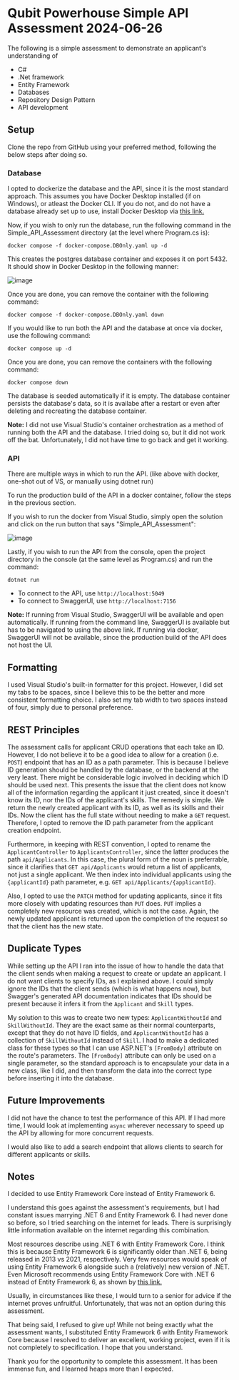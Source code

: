 # Qubit Powerhouse Simple API Assessment 2024-06-26

The following is a simple assessment to demonstrate an applicant's understanding of
- C#
- .Net framework
- Entity Framework
- Databases
- Repository Design Pattern
- API development

## Setup

Clone the repo from GitHub using your preferred method, following the below steps after doing so.

### Database

I opted to dockerize the database and the API, since it is the most standard approach. This assumes
you have Docker Desktop installed (if on Windows), or atleast the Docker CLI. If you do not, and do not have
a database already set up to use, install Docker Desktop via [this link.](https://www.docker.com/products/docker-desktop/)

Now, if you wish to only run the database, run the following command in the Simple_API_Assessment directory (at the level where Program.cs is):

```console
docker compose -f docker-compose.DBOnly.yaml up -d
```

This creates the postgres database container and exposes it on port 5432. It should show in Docker Desktop in the following manner:

![image](https://github.com/christo-sw/Simple_API_Assessment/assets/103880515/73d79228-8fbe-42d5-a27d-3d09be45d60f)

Once you are done, you can remove the container with the following command:

```console
docker compose -f docker-compose.DBOnly.yaml down
```

If you would like to run both the API and the database at once via docker, use the following command:

```console
docker compose up -d
```

Once you are done, you can remove the containers with the following command:

```console
docker compose down
```

The database is seeded automatically if it is empty. The database container persists the database's data, so it is availabe
after a restart or even after deleting and recreating the database container.

**Note:** I did not use Visual Studio's container orchestration as a method of running both the API and the database. I tried doing so,
but it did not work off the bat. Unfortunately, I did not have time to go back and get it working.

### API

There are multiple ways in which to run the API. (like above with docker, one-shot out of VS, or manually using dotnet run)

To run the production build of the API in a docker container, follow the steps in the previous section.

If you wish to run the docker from Visual Studio, simply open the solution and click on the run button that says "Simple_API_Assessment":

![image](https://github.com/christo-sw/Simple_API_Assessment/assets/103880515/8f3b8fb8-0277-483d-9444-79cd80288a2c)

Lastly, if you wish to run the API from the console, open the project directory in the console (at the same level as Program.cs) and run the command:

```console
dotnet run
```

- To connect to the API, use `http://localhost:5049`
- To connect to SwaggerUI, use `http://localhost:7156`

**Note:** If running from Visual Studio, SwaggerUI will be available and open automatically. 
If running from the command line, SwaggerUI is available but has to be navigated to using the above link.
If running via docker, SwaggerUI will not be available, since the production build of the API does not host the UI.


## Formatting

I used Visual Studio's built-in formatter for this project. However, I did set my tabs to be spaces, since I believe this to be the better and more
consistent formatting choice. I also set my tab width to two spaces instead of four, simply due to personal preference.

## REST Principles

The assessment calls for applicant CRUD operations that each take an ID.
However, I do not believe it to be a good idea to allow for a creation (i.e. `POST`) endpoint that has an ID as a path parameter.
This is because I believe ID generation should be handled by the database, or the backend at the very least.
There might be considerable logic involved in deciding which ID should be used next. This presents the issue that the client does not
know all of the information regarding the applicant it just created, since it doesn't know its ID, nor the IDs of the applicant's skills.
The remedy is simple. We return the newly created applicant with its ID, as well as its skills and their IDs.
Now the client has the full state without needing to make a `GET` request.
Therefore, I opted to remove the ID path parameter from the applicant creation endpoint.

Furthermore, in keeping with REST convention, I opted to rename the `ApplicantController` to `ApplicantsController`,
since the latter produces the path `api/Applicants`. In this case, the plural form of the noun is preferrable, since it
clarifies that `GET api/Applicants` would return a list of applicants, not just a single applicant.
We then index into individual applicants using the `{applicantId}` path parameter, e.g. `GET api/Applicants/{applicantId}`.

Also, I opted to use the `PATCH` method for updating applicants, since it fits more closely with updating resources than `PUT` does.
`PUT` implies a completely new resource was created, which is not the case. Again, the newly updated applicant is returned upon the completion
of the request so that the client has the new state.

## Duplicate Types

While setting up the API I ran into the issue of how to handle the data that the client sends when making a request to create or
update an applicant. I do not want clients to specify IDs, as I explained above. I could simply ignore the IDs that the client sends
(which is what happens now), but Swagger's generated API documentation indicates that IDs should be present because it infers it from the
`Applicant` and `Skill` types.

My solution to this was to create two new types: `ApplicantWithoutId` and `SkillWithoutId`. They are the exact same as their normal counterparts,
except that they do not have ID fields, and `ApplicantWithoutId` has a collection of `SkillWithoutId` instead of `Skill`. I had to make a dedicated class
for these types so that I can use ASP.NET's `[FromBody]` attribute on the route's parameters. The `[FromBody]` attribute can only be used on a single parameter,
so the standard approach is to encapsulate your data in a new class, like I did, and then transform the data into the correct type before inserting
it into the database.

## Future Improvements

I did not have the chance to test the performance of this API. If I had more time, I would look at implementing `async` wherever necessary
to speed up the API by allowing for more concurrent requests.

I would also like to add a search endpoint that allows clients to search for different applicants or skills.

## Notes

I decided to use Entity Framework Core instead of Entity Framework 6.

I understand this goes against the assessment's requirements, but I had constant issues marrying .NET 6 and Entity Framework 6.
I had never done so before, so I tried searching on the internet for leads. There is surprisingly little information available on the internet regarding this combination.

Most resources describe using .NET 6 with Entity Framework Core. I think this is because Entity Framework 6 is significantly older than .NET 6, being released in 2013 vs 2021, respectively.
Very few resources would speak of using Entity Framework 6 alongside such a (relatively) new version of .NET.
Even Microsoft recommends using Entity Framework Core with .NET 6 instead of Entity Framework 6, as shown by [this link.](https://learn.microsoft.com/en-us/aspnet/core/data/entity-framework-6?view=aspnetcore-8.0)

Usually, in circumstances like these, I would turn to a senior for advice if the internet proves unfruitful. Unfortunately, that was not an option during this assessment.

That being said, I refused to give up! While not being exactly what the assessment wants, I substituted Entity Framework 6 with Entity Framework Core because I resolved to
deliver an excellent, working project, even if it is not completely to specification. I hope that you understand.

Thank you for the opportunity to complete this assessment. It has been immense fun, and I learned heaps more than I expected.
